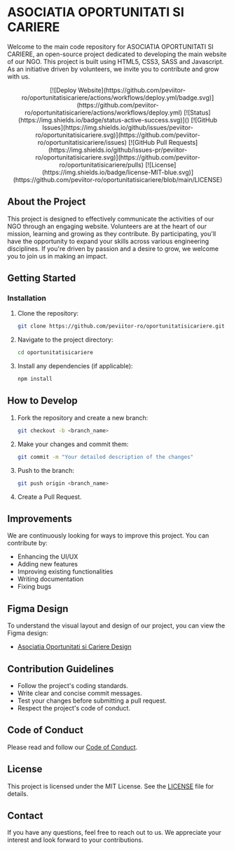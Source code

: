 # ASOCIATIA OPORTUNITATI SI CARIERE

Welcome to the main code repository for ASOCIATIA OPORTUNITATI SI CARIERE, an open-source project dedicated to developing the main website of our NGO. This project is built using HTML5, CSS3, SASS and Javascript. As an initiative driven by volunteers, we invite you to contribute and grow with us.


<div align="center">
[![Deploy Website](https://github.com/peviitor-ro/oportunitatisicariere/actions/workflows/deploy.yml/badge.svg)](https://github.com/peviitor-ro/oportunitatisicariere/actions/workflows/deploy.yml)
[![Status](https://img.shields.io/badge/status-active-success.svg)]() 
[![GitHub Issues](https://img.shields.io/github/issues/peviitor-ro/oportunitatisicariere.svg)](https://github.com/peviitor-ro/oportunitatisicariere/issues)
[![GitHub Pull Requests](https://img.shields.io/github/issues-pr/peviitor-ro/oportunitatisicariere.svg)](https://github.com/peviitor-ro/oportunitatisicariere/pulls)
[![License](https://img.shields.io/badge/license-MIT-blue.svg)](https://github.com/peviitor-ro/oportunitatisicariere/blob/main/LICENSE)
  
</div>

## About the Project

This project is designed to effectively communicate the activities of our NGO through an engaging website. Volunteers are at the heart of our mission, learning and growing as they contribute. By participating, you'll have the opportunity to expand your skills across various engineering disciplines. If you're driven by passion and a desire to grow, we welcome you to join us in making an impact.

## Getting Started

### Installation

1. Clone the repository:
    ```sh
    git clone https://github.com/peviitor-ro/oportunitatisicariere.git
    ```
2. Navigate to the project directory:
    ```sh
    cd oportunitatisicariere
    ```
3. Install any dependencies (if applicable):
    ```sh
    npm install
    ```

## How to Develop

1. Fork the repository and create a new branch:
    ```sh
    git checkout -b <branch_name>
    ```
2. Make your changes and commit them:
    ```sh
    git commit -m "Your detailed description of the changes"
    ```
3. Push to the branch:
    ```sh
    git push origin <branch_name>
    ```
4. Create a Pull Request.

## Improvements

We are continuously looking for ways to improve this project. You can contribute by:
- Enhancing the UI/UX
- Adding new features
- Improving existing functionalities
- Writing documentation
- Fixing bugs

## Figma Design

To understand the visual layout and design of our project, you can view the Figma design:
- [Asociatia Oportunitati si Cariere Design](https://www.figma.com/file/1fvOj1ECStKxx8VPenYX0u/oportunitatisicariere-final?type=design&node-id=1%3A23&mode=design&t=k9qLaYTLhwbiW9qE-1)

## Contribution Guidelines

- Follow the project's coding standards.
- Write clear and concise commit messages.
- Test your changes before submitting a pull request.
- Respect the project's code of conduct.

## Code of Conduct

Please read and follow our [Code of Conduct](CODE_OF_CONDUCT.md).

## License

This project is licensed under the MIT License. See the [LICENSE](LICENSE) file for details.

## Contact

If you have any questions, feel free to reach out to us. We appreciate your interest and look forward to your contributions.
